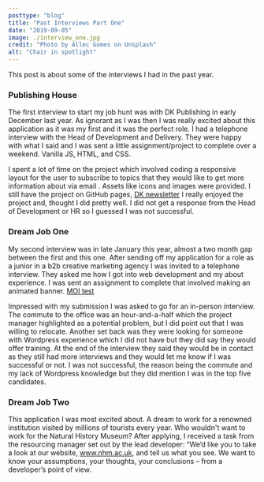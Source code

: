 ```yaml
---
posttype: "blog"
title: "Past Interviews Part One"
date: "2019-09-05"
image: ./interview_one.jpg
credit: "Photo by Allec Gomes on Unsplash"
alt: "Chair in spotlight"
---
```


This post is about some of the interviews I had in the past year.

### Publishing House

The first interview to start my job hunt was with DK Publishing in early December last year. As ignorant as I was then I was really excited about this application as it was my first and it was the perfect role. I had a telephone interview with the Head of Development and Delivery. They were happy with what I said and I was sent a little assignment/project to complete over a weekend. Vanilla JS, HTML, and CSS.

I spent a lot of time on the project which involved coding a responsive layout for the user to subscribe to topics that they would like to get more information about via email . Assets like icons and images were provided. I still have the project on GitHub pages, [DK newsletter](https://christocarr.github.io/dk-newsletter-project/)
I really enjoyed the project and, thought I did pretty well. I did not get a response from the Head of Development or HR so I guessed I was not successful.

### Dream Job One

My second interview was in late January this year, almost a two month gap between the first and this one. After sending off my application for a role as a junior in a b2b creative marketing agency I was invited to a telephone interview. 
They asked me how I got into web development and my about experience. I was sent an assignment to complete that involved making an animated banner. [MOI test](https://github.com/christocarr/junior-dev-test/tree/master)

Impressed with my submission I was asked to go for an in-person interview. 
The commute to the office was an hour-and-a-half which the project manager highlighted as a potential problem, but I did point out that I was willing to relocate.  Another set back was they were looking for someone with Wordpress experience which I did not have but they did say they would offer training. At the end of the interview they said they would be in contact as they still had more interviews and they would let me know if I was successful or not. I was not successful, the reason being the commute and my lack of Wordpress knowledge but they did mention I was in the top five candidates.

### Dream Job Two

This application I was most excited about. A dream to work for a renowned institution visited by millions of tourists every year. Who wouldn't want to work for the Natural History Museum? 
After applying, I received a task from the resourcing manager set out by the lead developer:
“We’d like you to take a look at our website, www.nhm.ac.uk, and tell us what you see. We want to know your assumptions, your thoughts, your conclusions – from a developer’s point of view.

